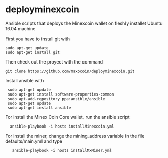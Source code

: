 # deployminexcoin
Ansible scripts that deploys the Minexcoin wallet on fleshly installet Ubuntu 16.04 machine

First you have to install git with

```
sudo apt-get update
sudo apt-get install git
```

Then check out the proyect with the command

`git clone https://github.com/maxocoin/deployminexcoin.git`


Install ansible with
```
 sudo apt-get update
 sudo apt-get install software-properties-common
 sudo apt-add-repository ppa:ansible/ansible
 sudo apt-get update
 sudo apt-get install ansible
```

For install the Minex Coin Core wallet, run the ansible script

`  ansible-playbook -i hosts installMinexcoin.yml`
  
 
For install the miner, change the mining_address variable  in the file defaults/main.yml
and type 
   
`   ansible-playbook -i hosts installMxMiner.yml`

